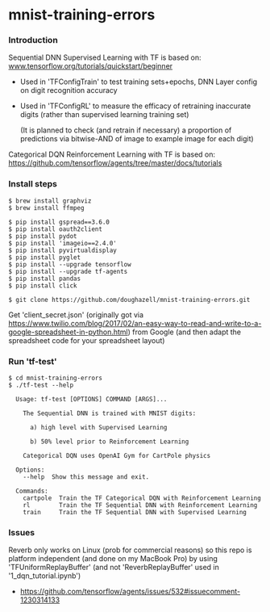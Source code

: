 # mnist-training-errors

### Introduction
Sequential DNN Supervised Learning with TF is based on: www.tensorflow.org/tutorials/quickstart/beginner
* Used in 'TFConfigTrain' to test training sets+epochs, DNN Layer config on digit recognition accuracy
* Used in 'TFConfigRL' to measure the efficacy of retraining inaccurate digits (rather than supervised learning training set)
  
  (It is planned to check (and retrain if necessary) a proportion of predictions via bitwise-AND of image to example image for each digit)

Categorical DQN Reinforcement Learning with TF is based on: https://github.com/tensorflow/agents/tree/master/docs/tutorials

### Install steps
```
$ brew install graphviz
$ brew install ffmpeg

$ pip install gspread==3.6.0
$ pip install oauth2client
$ pip install pydot
$ pip install 'imageio==2.4.0'
$ pip install pyvirtualdisplay
$ pip install pyglet
$ pip install --upgrade tensorflow
$ pip install --upgrade tf-agents
$ pip install pandas
$ pip install click

$ git clone https://github.com/doughazell/mnist-training-errors.git
```

Get 'client_secret.json' (originally got via https://www.twilio.com/blog/2017/02/an-easy-way-to-read-and-write-to-a-google-spreadsheet-in-python.html) from Google (and then adapt the spreadsheet code for your spreadsheet layout)

### Run 'tf-test'
```
$ cd mnist-training-errors
$ ./tf-test --help

  Usage: tf-test [OPTIONS] COMMAND [ARGS]...

    The Sequential DNN is trained with MNIST digits:

      a) high level with Supervised Learning

      b) 50% level prior to Reinforcement Learning

    Categorical DQN uses OpenAI Gym for CartPole physics

  Options:
    --help  Show this message and exit.

  Commands:
    cartpole  Train the TF Categorical DQN with Reinforcement Learning
    rl        Train the TF Sequential DNN with Reinforcement Learning
    train     Train the TF Sequential DNN with Supervised Learning
```
### Issues
Reverb only works on Linux (prob for commercial reasons) so this repo is platform independent (and done on my MacBook Pro) by using 'TFUniformReplayBuffer' (and not 'ReverbReplayBuffer' used in '1_dqn_tutorial.ipynb') 
* https://github.com/tensorflow/agents/issues/532#issuecomment-1230314133

